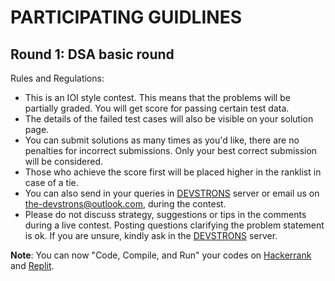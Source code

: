 # PARTICIPATING GUIDLINES

## Round 1: DSA basic round
  <!-- ? Some more part has to be added here -->
 
 Rules and Regulations:
  - This is an IOI style contest. This means that the problems will be partially graded. You will get score for passing certain test   data.
  - The details of the failed test cases will also be visible on your solution page.
  - You can submit solutions as many times as you'd like, there are no penalties for incorrect submissions. Only your best correct submission will be considered.
  - Those who achieve the score first will be placed higher in the ranklist in case of a tie.
  - You can also send in your queries in [DEVSTRONS](https://discord.com/invite/MVujzTBqed) server or email us on [the-devstrons@outlook.com](mailto:the-devstrons@outlook.com), during the contest.
  - Please do not discuss strategy, suggestions or tips in the comments during a live contest. Posting questions clarifying the problem statement is ok. If you are unsure, kindly ask in the [DEVSTRONS](https://discord.com/invite/MVujzTBqed) server.

**Note**: You can now "Code, Compile, and Run" your codes on [Hackerrank](https://www.hackerrank.com/) and [Replit](https://replit.com/).  